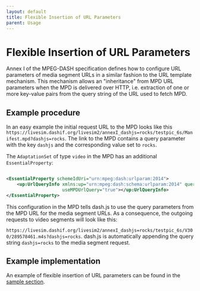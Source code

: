 ```yaml
---
layout: default
title: Flexible Insertion of URL Parameters
parent: Usage
---
```


# Flexible Insertion of URL Parameters

Annex I of the MPEG-DASH specification defines how to configure URL parameters of media segment URLs in a similar
fashion to the URL template mechanism. This mechanism allows an "inheritance" from MPD URL parameters when the MPD is
delivered over HTTP, i.e. extraction of one or more key-value pairs from the query string of the URL used to fetch MPD.

## Example procedure

In an easy example the initial request URL to the MPD looks like this
`https://livesim.dashif.org/livesim2/annexI_dashjs=rocks/testpic_6s/Manifest.mpd?dashjs=rocks`. The link to the MPD
contains a query parameter with the key `dashjs` and the corresponding value set to `rocks`.

The `AdaptationSet` of type `video` in the MPD has an additional `EssentialProperty`:

````xml

<EssentialProperty schemeIdUri="urn:mpeg:dash:urlparam:2014">
    <up:UrlQueryInfo xmlns:up="urn:mpeg:dash:schema:urlparam:2014" queryTemplate="$querypart$"
                     useMPDUrlQuery="true"></up:UrlQueryInfo>
</EssentialProperty>
````

This configuration in the MPD tells dash.js to use the query parameters from the MPD URL for the media segment URLs. As
a consequence, the outgoing requests to video segments will look like this:

`https://livesim.dashif.org/livesim2/annexI_dashjs=rocks/testpic_6s/V300/289578461.m4s?dashjs=rocks`. dash.js is
automatically appending the query string `dashjs=rocks` to the media segment request.

## Example implementation

An example of flexible insertion of URL parameters can be found in
the [sample section](https://reference.dashif.org/dash.js/nightly/samples/advanced/ext-url-query-info.html).
